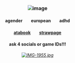 ### <p align="center"> ![image](https://github.com/user-attachments/assets/5a41b702-1b93-460c-aa40-ea036ed07a53)
#### <p align="center"> agender　　european　　adhd
#### <p align="center">[atabook](https://valkyrie.atabook.org)　　[strawpage](https://narukaz.straw.page)
#### <p align="center">ask 4 socials or game IDs!!!

###### <p align="center"> [![IMG-1955.jpg](https://i.postimg.cc/4yfjhHy2/IMG-1955.jpg)](https://postimg.cc/mznmvDQ7)
